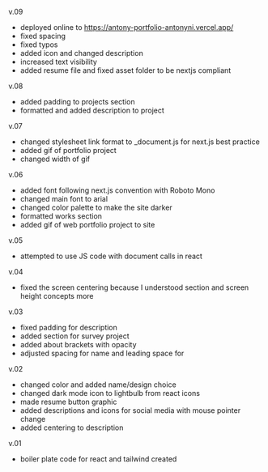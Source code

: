 v.09
- deployed online to https://antony-portfolio-antonyni.vercel.app/
- fixed spacing
- fixed typos 
- added icon and changed description
- increased text visibility
- added resume file and fixed asset folder to be nextjs compliant

v.08
- added padding to projects section
- formatted and added description to project

v.07
- changed stylesheet link format to _document.js for next.js best practice
- added gif of portfolio project
- changed width of gif

v.06
- added font following next.js convention with Roboto Mono
- changed main font to arial
- changed color palette to make the site darker
- formatted works section
- added gif of web portfolio project to site

v.05
- attempted to use JS code with document calls in react

v.04
- fixed the screen centering because I understood section and screen height concepts more

v.03
- fixed padding for description
- added section for survey project
- added about brackets with opacity
- adjusted spacing for name and leading space for

v.02
- changed color and added name/design choice
- changed dark mode icon to lightbulb from react icons
- made resume button graphic
- added descriptions and icons for social media with mouse pointer change
- added centering to description 

v.01
- boiler plate code for react and tailwind created
